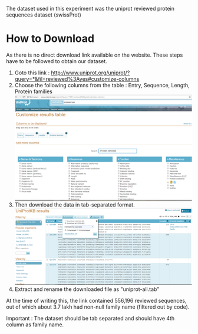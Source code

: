 The dataset used in this experiment was the uniprot reviewed protein sequences dataset (swissProt)

# How to Download
As there is no direct download link available on the website. These steps have to be followed to obtain our dataset.

1. Goto this link : <a href="http://www.uniprot.org/uniprot/?query=*&fil=reviewed%3Ayes#customize-columns">http://www.uniprot.org/uniprot/?query=*&fil=reviewed%3Ayes#customize-columns</a>
2. Choose the following columns from the table : Entry, Sequence, Length, Protein families
   <img src="uniprot-columns.jpg" alt="Reference Image for columns" width="600"/>
3. Then download the data in tab-separated format.
   <img src="uniprot-tab.jpg" alt="Reference Image for download" width="600" />
4. Extract and rename the downloaded file as "uniprot-all.tab"

At the time of writing this, the link contained 556,196 reviewed sequences, out of which about 3.7 lakh had non-null family name (filtered out by code).

Important : The dataset should be tab separated and should have 4th column as family name.


